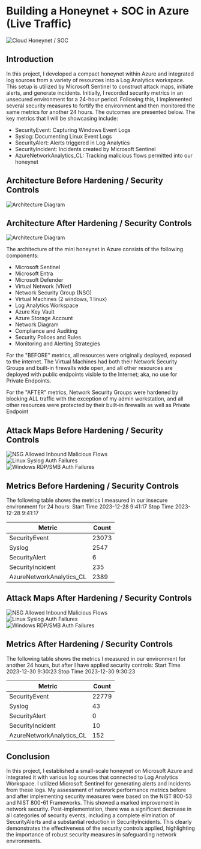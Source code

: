 # Building a Honeynet + SOC in Azure (Live Traffic)
![Cloud Honeynet / SOC](https://imgur.com/TludXH6.jpg)

## Introduction

In this project,  I developed a compact honeynet within Azure and integrated log sources from a variety of resources into a Log Analytics workspace. This setup is utilized by Microsoft Sentinel to construct attack maps, initiate alerts, and generate incidents. Initially, I recorded security metrics in an unsecured environment for a 24-hour period. Following this, I implemented several security measures to fortify the environment and then monitored the same metrics for another 24 hours. The outcomes are presented below. The key metrics that I will be showcasing include:

- SecurityEvent: Capturing Windows Event Logs
- Syslog: Documenting Linux Event Logs
- SecurityAlert: Alerts triggered in Log Analytics
- SecurityIncident: Incidents created by Microsoft Sentinel
- AzureNetworkAnalytics_CL: Tracking malicious flows permitted into our honeynet

## Architecture Before Hardening / Security Controls
![Architecture Diagram](https://i.imgur.com/aBDwnKb.jpg)

## Architecture After Hardening / Security Controls
![Architecture Diagram](https://i.imgur.com/YQNa9Pp.jpg)

The architecture of the mini honeynet in Azure consists of the following components:

- Microsoft Sentinel
- Microsoft Entra
- Microsoft Defender
- Virtual Network (VNet)
- Network Security Group (NSG)
- Virtual Machines (2 windows, 1 linux)
- Log Analytics Workspace
- Azure Key Vault
- Azure Storage Account
- Network Diagram
- Compliance and Auditing
- Security Polices and Rules
- Monitoring and Alerting Strategies


For the "BEFORE" metrics, all resources were originally deployed, exposed to the internet. The Virtual Machines had both their Network Security Groups and built-in firewalls wide open, and all other resources are deployed with public endpoints visible to the Internet; aka, no use for Private Endpoints.

For the "AFTER" metrics, Network Security Groups were hardened by blocking ALL traffic with the exception of my admin workstation, and all other resources were protected by their built-in firewalls as well as Private Endpoint

## Attack Maps Before Hardening / Security Controls
![NSG Allowed Inbound Malicious Flows](https://imgur.com/z48qKB7.png)<br>
![Linux Syslog Auth Failures](https://imgur.com/36MoEzk.png)<br>
![Windows RDP/SMB Auth Failures](https://imgur.com/yqmYJXR.png)<br>

## Metrics Before Hardening / Security Controls

The following table shows the metrics I measured in our insecure environment for 24 hours:
Start Time 2023-12-28 9:41:17
Stop Time 2023-12-28 9:41:17

| Metric                   | Count
| ------------------------ | -----
| SecurityEvent            | 23073
| Syslog                   | 2547
| SecurityAlert            | 6
| SecurityIncident         | 235
| AzureNetworkAnalytics_CL | 2389

## Attack Maps After Hardening / Security Controls

![NSG Allowed Inbound Malicious Flows](https://imgur.com/MKl9mcU.png)<br>
![Linux Syslog Auth Failures](https://imgur.com/c0VDd0J.png)<br>
![Windows RDP/SMB Auth Failures](https://imgur.com/nVQerDo.png)<br>

## Metrics After Hardening / Security Controls

The following table shows the metrics I measured in our environment for another 24 hours, but after I have applied security controls:
Start Time 2023-12-30 9:30:23
Stop Time	2023-12-30 9:30:23

| Metric                   | Count
| ------------------------ | -----
| SecurityEvent            | 22779
| Syslog                   | 43
| SecurityAlert            | 0
| SecurityIncident         | 10
| AzureNetworkAnalytics_CL | 152

## Conclusion

In this project, I established a small-scale honeynet on Microsoft Azure and integrated it with various log sources that connected to Log Analytics Workspace. I utilized Microsoft Sentinel for generating alerts and incidents from these logs. My assessment of network performance metrics before and after implementing security measures were based on the NIST 800-53 and NIST 800-61 Frameworks. This showed a marked improvement in network security. Post-implementation, there was a significant decrease in all categories of security events, including a complete elimination of SecurityAlerts and a substantial reduction in SecurityIncidents. This clearly demonstrates the effectiveness of the security controls applied, highlighting the importance of robust security measures in safeguarding network environments.
